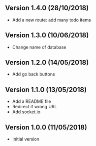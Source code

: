 Version 1.4.0 (28/10/2018)
-----------------------------
* Add a new route: add many todo items

Version 1.3.0 (10/06/2018)
-----------------------------
* Change name of database

Version 1.2.0 (14/05/2018)
-----------------------------
* Add go back buttons

Version 1.1.0 (13/05/2018)
-----------------------------
* Add a README file
* Redirect if wrong URL
* Add socket.io

Version 1.0.0 (11/05/2018)
-----------------------------
 * Initial version
